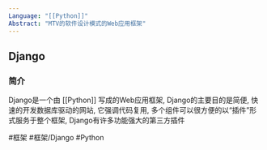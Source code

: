 ```yaml
---
Language: "[[Python]]"
Abstract: "MTV的软件设计模式的Web应用框架"
---
```

## Django
### 简介
Django是一个由 [[Python]] 写成的Web应用框架, Django的主要目的是简便, 快速的开发数据库驱动的网站, 它强调代码复用, 多个组件可以很方便的以“插件”形式服务于整个框架, Django有许多功能强大的第三方插件

#框架 #框架/Django #Python 